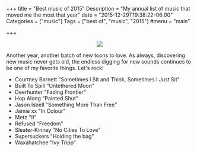+++
title = "Best music of 2015"
Description = "My annual list of music that moved me the most that year"
date = "2015-12-29T19:38:22-06:00"
Categories = ["music"]
Tags = ["best of", "music", "2015"]
#menu = "main"

+++
<div align="center"><img src="/2015/turntable.jpg" border="0"></div>

Another year, another batch of new toons to love. As always, discovering new music never gets old, the endless digging for new sounds continues to be one of my favorite things. Let's rock!

* Courtney Barnett "Sometimes I Sit and Think, Sometimes I Just Sit"
* Built To Spill "Untethered Moon"
* Deerhunter "Fading Frontier"
* Hop Along "Painted Shut"
* Jason Isbell "Something More Than Free"
* Jamie xx "In Colour"
* Metz "II"
* Refused "Freedom"
* Sleater-Kinney "No Cities To Love"
* Supersuckers "Holding the bag"
* Waxahatchee "Ivy Tripp"
